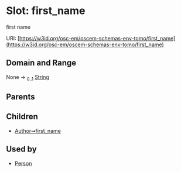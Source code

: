 
# Slot: first_name

first name

URI: [https://w3id.org/osc-em/oscem-schemas-env-tomo/first_name](https://w3id.org/osc-em/oscem-schemas-env-tomo/first_name)


## Domain and Range

None &#8594;  <sub>0..1</sub> [String](types/String.md)

## Parents


## Children

 *  [Author➞first_name](Author_first_name.md)

## Used by

 * [Person](Person.md)
